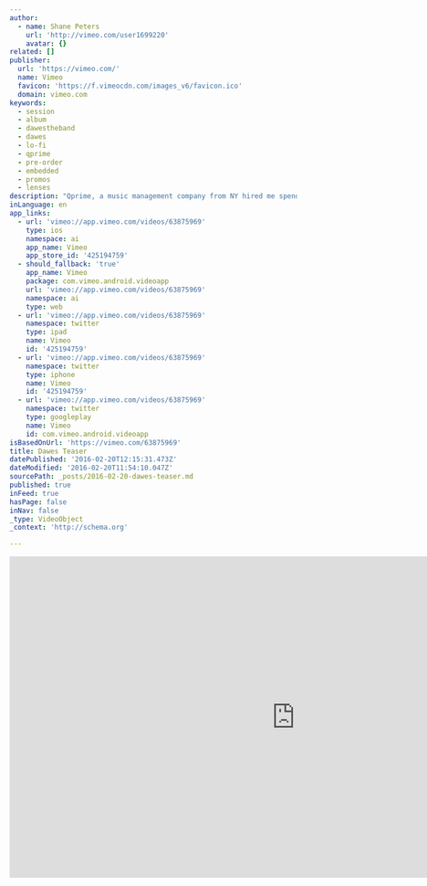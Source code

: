 ```yaml
---
author:
  - name: Shane Peters
    url: 'http://vimeo.com/user1699220'
    avatar: {}
related: []
publisher:
  url: 'https://vimeo.com/'
  name: Vimeo
  favicon: 'https://f.vimeocdn.com/images_v6/favicon.ico'
  domain: vimeo.com
keywords:
  - session
  - album
  - dawestheband
  - dawes
  - lo-fi
  - qprime
  - pre-order
  - embedded
  - promos
  - lenses
description: "Qprime, a music management company from NY hired me spend a month at Echo Mountain Studios with the LA rock band DAWES, during the recording of their latest album, Stories Don't Tell. Principal photography was performed on a mixture of lo-fi and high quality cameras and lenses to create a loose, behind the scenes feel of the recording session."
inLanguage: en
app_links:
  - url: 'vimeo://app.vimeo.com/videos/63875969'
    type: ios
    namespace: ai
    app_name: Vimeo
    app_store_id: '425194759'
  - should_fallback: 'true'
    app_name: Vimeo
    package: com.vimeo.android.videoapp
    url: 'vimeo://app.vimeo.com/videos/63875969'
    namespace: ai
    type: web
  - url: 'vimeo://app.vimeo.com/videos/63875969'
    namespace: twitter
    type: ipad
    name: Vimeo
    id: '425194759'
  - url: 'vimeo://app.vimeo.com/videos/63875969'
    namespace: twitter
    type: iphone
    name: Vimeo
    id: '425194759'
  - url: 'vimeo://app.vimeo.com/videos/63875969'
    namespace: twitter
    type: googleplay
    name: Vimeo
    id: com.vimeo.android.videoapp
isBasedOnUrl: 'https://vimeo.com/63875969'
title: Dawes Teaser
datePublished: '2016-02-20T12:15:31.473Z'
dateModified: '2016-02-20T11:54:10.047Z'
sourcePath: _posts/2016-02-20-dawes-teaser.md
published: true
inFeed: true
hasPage: false
inNav: false
_type: VideoObject
_context: 'http://schema.org'

---
```

<iframe src="https://cdn.embedly.com/widgets/media.html?src=https%3A%2F%2Fplayer.vimeo.com%2Fvideo%2F63875969&amp;url=https%3A%2F%2Fvimeo.com%2F63875969&amp;image=http%3A%2F%2Fi.vimeocdn.com%2Fvideo%2F434342333_1280.jpg&amp;key=b7d04c9b404c499eba89ee7072e1c4f7&amp;type=text%2Fhtml&amp;schema=vimeo" width="1000" height="563" scrolling="no" frameborder="0" allowfullscreen="allowfullscreen" style=""></iframe>
